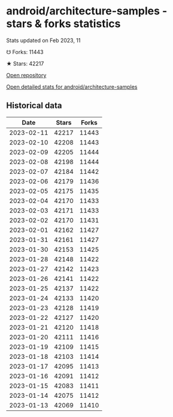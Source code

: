 # android/architecture-samples - stars & forks statistics

Stats updated on Feb 2023, 11

☋ Forks: 11443

★ Stars: 42217

[Open repository](https://github.com/android/architecture-samples)

[Open detailed stats for android/architecture-samples](https://reviewgithub.com/rep/android/architecture-samples)

## Historical data
| Date | Stars | Forks |
|------|-------|-------|
| 2023-02-11 | 42217 | 11443 | 
| 2023-02-10 | 42208 | 11443 | 
| 2023-02-09 | 42205 | 11444 | 
| 2023-02-08 | 42198 | 11444 | 
| 2023-02-07 | 42184 | 11442 | 
| 2023-02-06 | 42179 | 11436 | 
| 2023-02-05 | 42175 | 11435 | 
| 2023-02-04 | 42170 | 11433 | 
| 2023-02-03 | 42171 | 11433 | 
| 2023-02-02 | 42170 | 11431 | 
| 2023-02-01 | 42162 | 11427 | 
| 2023-01-31 | 42161 | 11427 | 
| 2023-01-30 | 42153 | 11425 | 
| 2023-01-28 | 42148 | 11422 | 
| 2023-01-27 | 42142 | 11423 | 
| 2023-01-26 | 42141 | 11422 | 
| 2023-01-25 | 42137 | 11422 | 
| 2023-01-24 | 42133 | 11420 | 
| 2023-01-23 | 42128 | 11419 | 
| 2023-01-22 | 42127 | 11420 | 
| 2023-01-21 | 42120 | 11418 | 
| 2023-01-20 | 42111 | 11416 | 
| 2023-01-19 | 42109 | 11415 | 
| 2023-01-18 | 42103 | 11414 | 
| 2023-01-17 | 42095 | 11413 | 
| 2023-01-16 | 42091 | 11412 | 
| 2023-01-15 | 42083 | 11411 | 
| 2023-01-14 | 42075 | 11412 | 
| 2023-01-13 | 42069 | 11410 | 


